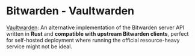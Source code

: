 # Bitwarden - Vaultwarden

[Vaultwarden](https://github.com/dani-garcia/vaultwarden#installation): An alternative implementation of the Bitwarden server API written in **Rust** and **compatible with upstream Bitwarden clients**, perfect for self-hosted deployment where running the official resource-heavy service might not be ideal.